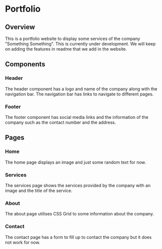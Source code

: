 # Portfolio

## Overview
This is a portfolio website to display some services of the company "Something Something". This is currently under development. We will keep on adding the features in readme that we add in the website.

## Components

### Header
The header component has a logo and name of the company along with the navigation bar. The navigation bar has links to navigate to different pages.

### Footer
The footer component has social media links and the information of the company such as the contact number and the address.

## Pages

### Home
The home page displays an image and just some random text for now.

### Services
The services page shows the services provided by the company with an image and the title of the service.

### About
The about page utilises CSS Grid to some information about the company.

### Contact
The contact page has a form to fill up to contact the company but it does not work for now.